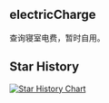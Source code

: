 ## electricCharge

查询寝室电费，暂时自用。

## Star History

[![Star History Chart](https://api.star-history.com/svg?repos=CompPsyUnion/electricCharge&type=Date)](https://star-history.com/#CompPsyUnion/electricCharge&Date)
